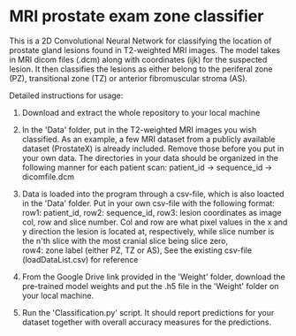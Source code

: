 # MRI prostate exam zone classifier
This is a 2D Convolutional Neural Network for classifying the location of prostate gland lesions found in T2-weighted MRI images. The model takes in MRI dicom files (.dcm) along with coordinates (ijk) for the suspected lesion. It then classifies the lesions as either belong to the periferal zone (PZ), transitional zone (TZ) or anterior fibromuscular stroma (AS). 

Detailed instructions for usage: 

1) Download and extract the whole repository to your local machine

2) In the 'Data' folder, put in the T2-weighted MRI images you wish classified. As an example, a few MRI dataset from a publicly available dataset (ProstateX) is already included. Remove those before you put in your own data. The directories in your data should be organized in the following manner for each patient scan: patient_id -> sequence_id -> dicomfile.dcm

3) Data is loaded into the program through a csv-file, which is also loacted in the 'Data' folder. Put in your own csv-file with the following format: 
  row1: patient_id, 
  row2: sequence_id, 
  row3: lesion coordinates as image col, row and slice number. Col and row are what pixel values in the x and y direction the lesion is       located at, respectively, while slice number is the n'th slice with the most cranial slice being slice zero,  
  row4: zone label (either PZ, TZ or AS), 
See the existing csv-file (loadDataList.csv) for reference

4) From the Google Drive link provided in the 'Weight' folder, download the pre-trained model weights and put the .h5 file in the 'Weight' folder on your local machine. 

5) Run the 'Classification.py' script. It should report predictions for your dataset together with overall accuracy measures for the predictions. 
